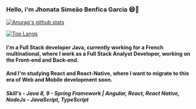 ### Hello, i'm Jhonata Simeão Benfica Garcia 😄💬 

[![Anurag's github stats](https://github-readme-stats.vercel.app/api?username=jhonatagarcia)](https://github.com/anuraghazra/github-readme-stats) <br>

[![Top Langs](https://github-readme-stats.vercel.app/api/top-langs/?username=anuraghazra&layout=compact)](https://github.com/anuraghazra/github-readme-stats)

#### I'm a Full Stack developer Java, currently working for a French multinational, where I work as a Full Stack Analyst Developer, working on the Front-end and Back-end.

#### And I'm studying React and React-Native, where I want to migrate to this era of Web and Mobile development soon.

##### Skill's - Java 8, 9 - Spring Framework | Angular, React, React Native, NodeJs - JavaScript, TypeScript 


<!--
**jhonatagarcia/jhonatagarcia** is a ✨ _special_ ✨ repository because its `README.md` (this file) appears on your GitHub profile.

Here are some ideas to get you started:

- 🔭 I’m currently working on ...
- 🌱 I’m currently learning ...
- 👯 I’m looking to collaborate on ...
- 🤔 I’m looking for help with ...
- 💬 Ask me about ...
- 📫 How to reach me: ...
- 😄 Pronouns: ...
- ⚡ Fun fact: ...
-->
